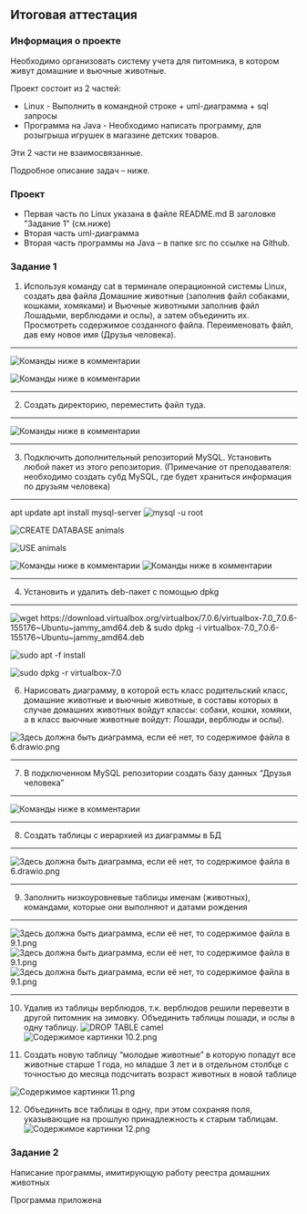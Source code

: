## Итоговая аттестация

### Информация о проекте
Необходимо организовать систему учета для питомника, в котором живут
домашние и вьючные животные.

Проект состоит из 2 частей:
 - Linux - Выполнить в командной строке + uml-диаграмма + sql запросы
 - Программа на Java - Необходимо написать программу, для розыгрыша игрушек в магазине детских товаров.

Эти 2 части не взаимосвязанные. 
 
Подробное описание задач – ниже.

### Проект
 - Первая часть по Linux указана в файле README.md В заголовке "Задание 1" (см.ниже) 
 - Вторая часть uml-диаграмма
 - Вторая часть программы на Java –  в папке src
 по ссылке на Github.   

### Задание 1 

1)  Используя команду cat в терминале операционной системы Linux, создать
два файла Домашние животные (заполнив файл собаками, кошками,
хомяками) и Вьючные животными заполнив файл Лошадьми, верблюдами и
ослы), а затем объединить их. Просмотреть содержимое созданного файла.
Переименовать файл, дав ему новое имя (Друзья человека). 
__________________________________
![Команды ниже в комментарии](1.1.png)

<!-- cat>pets
dogs
cats
hamsters

cat>pack
horses 
camels
donkeys -->

![Команды ниже в комментарии](1.2.png)

<!-- cat pets pack > pets_pack
cat pets_pack
dogs
cats
hamsters
horses
camels
donkeys
mv pets_pack humansFriends -->
__________________________________
2)  Создать директорию, переместить файл туда.

   ________________________________
![Команды ниже в комментарии](2.png)

<!-- mkdir 1
mv humansFriends 1/ -->
   ________________________________
   
3)  Подключить дополнительный репозиторий MySQL. Установить любой пакет
из этого репозитория. (Примечание от преподавателя: необходимо создать субд MySQL, где будет храниться информация по друзьям человека)

   ________________________________
  apt update
  apt install mysql-server
  ![mysql -u root](3.1.png)
    
  ![CREATE DATABASE animals](3.2.png)

  ![USE animals](3.3.png)

  ![Команды ниже в комментарии](3.4.png)
    <!-- CREATE TABLE humansFriends
    (
        name varchar(20)
    ); -->
  ![Команды ниже в комментарии](3.5.png)
<!-- INSERT humansFriends(name)
VALUES ('cats');
INSERT humansFriends(name)
VALUES ('dogs');
INSERT humansFriends(name)
VALUES ('hamsters');
INSERT humansFriends(name)
VALUES ('horses');
INSERT humansFriends(name)
VALUES ('camels');
INSERT humansFriends(name)
VALUES ('donkeys'); -->
   ________________________________
4)   Установить и удалить deb-пакет с помощью dpkg
   ________________________________

![wget https://download.virtualbox.org/virtualbox/7.0.6/virtualbox-7.0_7.0.6-155176~Ubuntu~jammy_amd64.deb & sudo dpkg -i virtualbox-7.0_7.0.6-155176~Ubuntu~jammy_amd64.deb](4.1.png)

![sudo apt -f install](4.2.png)

![sudo dpkg -r virtualbox-7.0](4.3.png)

6) Нарисовать диаграмму, в которой есть класс родительский класс, домашние
животные и вьючные животные, в составы которых в случае домашних
животных войдут классы: собаки, кошки, хомяки, а в класс вьючные животные
войдут: Лошади, верблюды и ослы).

![Здесь должна быть диаграмма, если её нет, то содержимое файла в 6.drawio.png](6.drawio.png)
    
   __________________________________________________
7)   В подключенном MySQL репозитории создать базу данных “Друзья
человека”
_______________
 ![Команды ниже в комментарии](3.4.png)
 _________



8)   Создать таблицы с иерархией из диаграммы в БД

   ________________________________
![Здесь должна быть диаграмма, если её нет, то содержимое файла в 6.drawio.png](8.drawio.png)
   ________________________________

9) Заполнить низкоуровневые таблицы именам (животных), командами, которые они выполняют и датами рождения
__________________
![Здесь должна быть диаграмма, если её нет, то содержимое файла в 9.1.png](9.1.png)
![Здесь должна быть диаграмма, если её нет, то содержимое файла в 9.1.png](9.2.png)
![Здесь должна быть диаграмма, если её нет, то содержимое файла в 9.1.png](9.3.png)
______________

10) Удалив из таблицы верблюдов, т.к. верблюдов решили перевезти в другой
питомник на зимовку. Объединить таблицы лошади, и ослы в одну таблицу.
![DROP TABLE camel](10.1.png)
![Содержимое картинки 10.2.png](10.2.png)

11) Создать новую таблицу “молодые животные” в которую попадут все
животные старше 1 года, но младше 3 лет и в отдельном столбце с точностью
до месяца подсчитать возраст животных в новой таблице

![Содержимое картинки 11.png](11.png)

12) Объединить все таблицы в одну, при этом сохраняя поля, указывающие на
прошлую принадлежность к старым таблицам.
![Содержимое картинки 12.png](12.png)



### Задание 2

Написание программы, имитирующую работу реестра домашних животных

Программа приложена